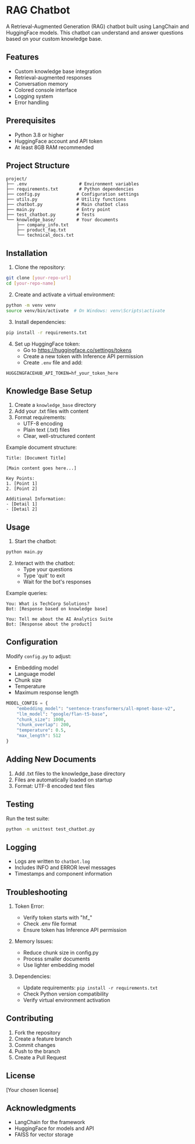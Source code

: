 # RAG Chatbot

A Retrieval-Augmented Generation (RAG) chatbot built using LangChain and HuggingFace models. This chatbot can understand and answer questions based on your custom knowledge base.

## Features

- Custom knowledge base integration
- Retrieval-augmented responses
- Conversation memory
- Colored console interface
- Logging system
- Error handling

## Prerequisites

- Python 3.8 or higher
- HuggingFace account and API token
- At least 8GB RAM recommended

## Project Structure

```
project/
├── .env                    # Environment variables
├── requirements.txt        # Python dependencies
├── config.py              # Configuration settings
├── utils.py               # Utility functions
├── chatbot.py             # Main chatbot class
├── main.py                # Entry point
├── test_chatbot.py        # Tests
└── knowledge_base/        # Your documents
    ├── company_info.txt
    ├── product_faq.txt
    └── technical_docs.txt
```

## Installation

1. Clone the repository:
```bash
git clone [your-repo-url]
cd [your-repo-name]
```

2. Create and activate a virtual environment:
```bash
python -m venv venv
source venv/bin/activate  # On Windows: venv\Scripts\activate
```

3. Install dependencies:
```bash
pip install -r requirements.txt
```

4. Set up HuggingFace token:
   - Go to https://huggingface.co/settings/tokens
   - Create a new token with Inference API permission
   - Create `.env` file and add:
```
HUGGINGFACEHUB_API_TOKEN=hf_your_token_here
```

## Knowledge Base Setup

1. Create a `knowledge_base` directory
2. Add your .txt files with content
3. Format requirements:
   - UTF-8 encoding
   - Plain text (.txt) files
   - Clear, well-structured content

Example document structure:
```text
Title: [Document Title]

[Main content goes here...]

Key Points:
1. [Point 1]
2. [Point 2]

Additional Information:
- [Detail 1]
- [Detail 2]
```

## Usage

1. Start the chatbot:
```bash
python main.py
```

2. Interact with the chatbot:
   - Type your questions
   - Type 'quit' to exit
   - Wait for the bot's responses

Example queries:
```
You: What is TechCorp Solutions?
Bot: [Response based on knowledge base]

You: Tell me about the AI Analytics Suite
Bot: [Response about the product]
```

## Configuration

Modify `config.py` to adjust:
- Embedding model
- Language model
- Chunk size
- Temperature
- Maximum response length

```python
MODEL_CONFIG = {
    "embedding_model": "sentence-transformers/all-mpnet-base-v2",
    "llm_model": "google/flan-t5-base",
    "chunk_size": 1000,
    "chunk_overlap": 200,
    "temperature": 0.5,
    "max_length": 512
}
```

## Adding New Documents

1. Add .txt files to the knowledge_base directory
2. Files are automatically loaded on startup
3. Format: UTF-8 encoded text files

## Testing

Run the test suite:
```bash
python -m unittest test_chatbot.py
```

## Logging

- Logs are written to `chatbot.log`
- Includes INFO and ERROR level messages
- Timestamps and component information

## Troubleshooting

1. Token Error:
   - Verify token starts with "hf_"
   - Check .env file format
   - Ensure token has Inference API permission

2. Memory Issues:
   - Reduce chunk size in config.py
   - Process smaller documents
   - Use lighter embedding model

3. Dependencies:
   - Update requirements: `pip install -r requirements.txt`
   - Check Python version compatibility
   - Verify virtual environment activation

## Contributing

1. Fork the repository
2. Create a feature branch
3. Commit changes
4. Push to the branch
5. Create a Pull Request

## License

[Your chosen license]

## Acknowledgments

- LangChain for the framework
- HuggingFace for models and API
- FAISS for vector storage